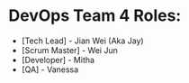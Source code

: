 # DevOps Team 4 Roles:

- [Tech Lead] - Jian Wei (Aka Jay) 
- [Scrum Master] - Wei Jun 
- [Developer] - Mitha
- [QA] - Vanessa


